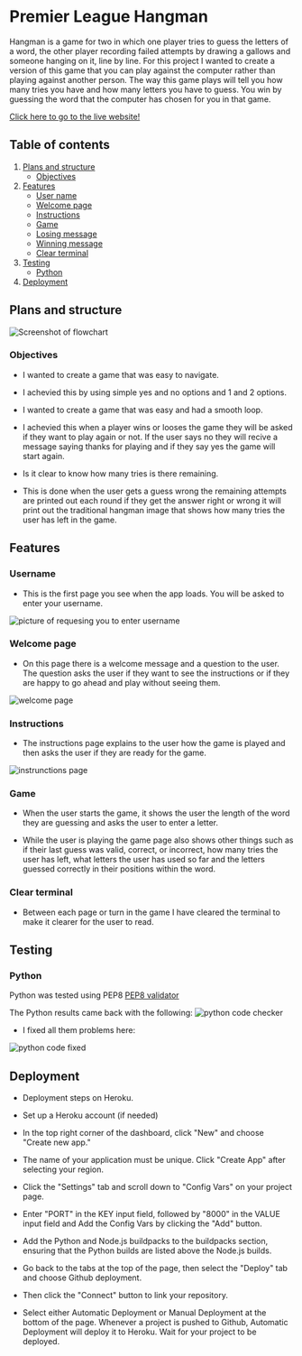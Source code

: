 # Premier League Hangman

Hangman is a game for two in which one player tries to guess the letters of a word, the other player recording failed attempts by drawing a gallows and someone hanging on it, line by line.
For this project I wanted to create a version of this game that you can play against the computer rather than playing against another person.
The way this game plays will tell you how many tries you have and how many letters you have to guess.
You win by guessing the word that the computer has chosen for you in that game.



[Click here to go to the live website!](https://premier-league-hangman.herokuapp.com/)

## Table of contents

1. [Plans and structure](#plans-and-structure)
    - [Objectives](#objectives)
2. [Features](#features)
    - [User name](#username)
    - [Welcome page](#welcome-page)
    - [Instructions](#instructions)
    - [Game](#game)
    - [Losing message](#losing-message)   
    - [Winning message](#winning-message) 
    - [Clear terminal](#clear-terminal)
3. [Testing](#testing)
    - [Python](#python)
4. [Deployment](#deployment)


## Plans and structure 
<img src="images/flow-chart.png" alt="Screenshot of flowchart">

### Objectives
- I wanted to create a game that was easy to navigate.
- I achevied this by using simple yes and no options and 1 and 2 options.

- I wanted to create a game that was easy and had a smooth loop.
- I achevied this when a player wins or looses the game they will be asked if they want to play again or not. If the user says no they will recive a message saying thanks for playing and if they say yes the game will start again.

- Is it clear to know how many tries is there remaining.
- This is done when the user gets a guess wrong the remaining attempts are printed out each round if they get the answer right or wrong it will print out the traditional hangman image that shows how many tries the user has left in the game.


## Features 

### Username
- This is the first page you see when the app loads. You will be asked to enter your username.
<img src="images/user-name.png" alt ="picture of requesing you to enter username">

### Welcome page
- On this page there is a welcome message and a question to the user. The question asks the user if they want to see the instructions or if they are happy to go ahead and play without seeing them. 
<img src="images/welcome-page.png" alt="welcome page">

### Instructions
- The instructions page explains to the user how the game is played and then asks the user if they are ready for the game.
<img src="images/instructions.png" alt="instrunctions page">

### Game
- When the user starts the game, it shows the user the length of the word they are guessing and asks the user to enter a letter.


- While the user is playing the game page also shows other things such as if their last guess was valid, correct, or incorrect, how many tries the user has left, what letters the user has used so far and the letters guessed correctly in their positions within the word. 

### Clear terminal
- Between each page or turn in the game I have cleared the terminal to make it clearer for the user to read. 


## Testing

### Python
Python was tested using PEP8 [PEP8 validator](http://pep8online.com/) 

The Python results came back with the following:
<img src="images/code-checker.png" alt="python code checker">

- I fixed all them problems here:
<img src="images/code-checker1.png" alt="python code fixed">


 ## Deployment 

- Deployment steps on Heroku. 

- Set up a Heroku account (if needed)

- In the top right corner of the dashboard, click "New" and choose "Create new app."

- The name of your application must be unique. Click "Create App" after selecting your region.

- Click the "Settings" tab and scroll down to "Config Vars" on your project page.

- Enter "PORT" in the KEY input field, followed by "8000" in the VALUE input field and Add the Config Vars by clicking the "Add" button.

- Add the Python and Node.js buildpacks to the buildpacks section, ensuring that the Python builds are listed above the Node.js builds.


- Go back to the tabs at the top of the page, then select the "Deploy" tab and choose Github deployment.

- Then click the "Connect" button to link your repository.

- Select either Automatic Deployment or Manual Deployment at the bottom of the page. Whenever a project is pushed to Github, Automatic Deployment will deploy it to Heroku. Wait for your project to be deployed.
